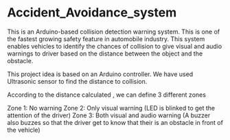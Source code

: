 # Accident_Avoidance_system

This is an Arduino-based collision detection warning system. This is one of the fastest growing safety feature in automobile industry.
This system enables vehicles to identify the chances of collision to give visual and audio warnings to driver based on the distance between the object and the obstacle.


This project idea is based on an Arduino controller. 
We have used Ultrasonic sensor to find the distance to collision.

According to the distance calculated , we can define 3 different zones

Zone 1: No warning
Zone 2: Only visual warning (LED is blinked to get the attention of the driver)
Zone 3: Both visual and audio warning (A buzzer also buzzes so that the driver get to know that their is an obstacle in front of the vehicle)
